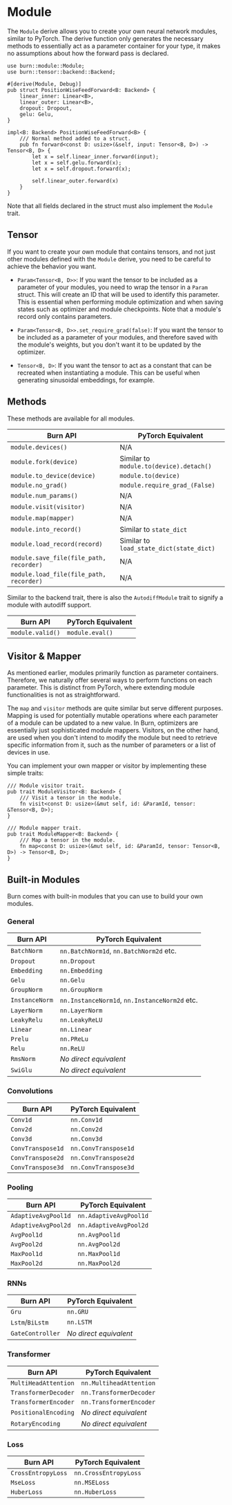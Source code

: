 # Module

The `Module` derive allows you to create your own neural network modules, similar to PyTorch. The
derive function only generates the necessary methods to essentially act as a parameter container for
your type, it makes no assumptions about how the forward pass is declared.

```rust, ignore
use burn::module::Module;
use burn::tensor::backend::Backend;

#[derive(Module, Debug)]
pub struct PositionWiseFeedForward<B: Backend> {
    linear_inner: Linear<B>,
    linear_outer: Linear<B>,
    dropout: Dropout,
    gelu: Gelu,
}

impl<B: Backend> PositionWiseFeedForward<B> {
    /// Normal method added to a struct.
    pub fn forward<const D: usize>(&self, input: Tensor<B, D>) -> Tensor<B, D> {
        let x = self.linear_inner.forward(input);
        let x = self.gelu.forward(x);
        let x = self.dropout.forward(x);

        self.linear_outer.forward(x)
    }
}
```

Note that all fields declared in the struct must also implement the `Module` trait.

## Tensor

If you want to create your own module that contains tensors, and not just other modules defined with
the `Module` derive, you need to be careful to achieve the behavior you want.

- `Param<Tensor<B, D>>`: If you want the tensor to be included as a parameter of your modules, you
  need to wrap the tensor in a `Param` struct. This will create an ID that will be used to identify
  this parameter. This is essential when performing module optimization and when saving states such
  as optimizer and module checkpoints. Note that a module's record only contains parameters.

- `Param<Tensor<B, D>>.set_require_grad(false)`: If you want the tensor to be included as a
  parameter of your modules, and therefore saved with the module's weights, but you don't want it to
  be updated by the optimizer.

- `Tensor<B, D>`: If you want the tensor to act as a constant that can be recreated when
  instantiating a module. This can be useful when generating sinusoidal embeddings, for example.

## Methods

These methods are available for all modules.

| Burn API                                | PyTorch Equivalent                       |
|-----------------------------------------|------------------------------------------|
| `module.devices()`                      | N/A                                      |
| `module.fork(device)`                   | Similar to `module.to(device).detach()`  |
| `module.to_device(device)`              | `module.to(device)`                      |
| `module.no_grad()`                      | `module.require_grad_(False)`            |
| `module.num_params()`                   | N/A                                      |
| `module.visit(visitor)`                 | N/A                                      |
| `module.map(mapper)`                    | N/A                                      |
| `module.into_record()`                  | Similar to `state_dict`                  |
| `module.load_record(record)`            | Similar to `load_state_dict(state_dict)` |
| `module.save_file(file_path, recorder)` | N/A                                      |
| `module.load_file(file_path, recorder)` | N/A                                      |

Similar to the backend trait, there is also the `AutodiffModule` trait to signify a module with
autodiff support.

| Burn API         | PyTorch Equivalent |
|------------------|--------------------|
| `module.valid()` | `module.eval()`    |

## Visitor & Mapper

As mentioned earlier, modules primarily function as parameter containers. Therefore, we naturally
offer several ways to perform functions on each parameter. This is distinct from PyTorch, where
extending module functionalities is not as straightforward.

The `map` and `visitor` methods are quite similar but serve different purposes. Mapping is used for
potentially mutable operations where each parameter of a module can be updated to a new value. In
Burn, optimizers are essentially just sophisticated module mappers. Visitors, on the other hand, are
used when you don't intend to modify the module but need to retrieve specific information from it,
such as the number of parameters or a list of devices in use.

You can implement your own mapper or visitor by implementing these simple traits:

```rust, ignore
/// Module visitor trait.
pub trait ModuleVisitor<B: Backend> {
    /// Visit a tensor in the module.
    fn visit<const D: usize>(&mut self, id: &ParamId, tensor: &Tensor<B, D>);
}

/// Module mapper trait.
pub trait ModuleMapper<B: Backend> {
    /// Map a tensor in the module.
    fn map<const D: usize>(&mut self, id: &ParamId, tensor: Tensor<B, D>) -> Tensor<B, D>;
}
```

## Built-in Modules

Burn comes with built-in modules that you can use to build your own modules.

### General

| Burn API       | PyTorch Equivalent                            |
|----------------|-----------------------------------------------|
| `BatchNorm`    | `nn.BatchNorm1d`, `nn.BatchNorm2d` etc.       |
| `Dropout`      | `nn.Dropout`                                  |
| `Embedding`    | `nn.Embedding`                                |
| `Gelu`         | `nn.Gelu`                                     |
| `GroupNorm`    | `nn.GroupNorm`                                |
| `InstanceNorm` | `nn.InstanceNorm1d`, `nn.InstanceNorm2d` etc. |
| `LayerNorm`    | `nn.LayerNorm`                                |
| `LeakyRelu`    | `nn.LeakyReLU`                                |
| `Linear`       | `nn.Linear`                                   |
| `Prelu`        | `nn.PReLu`                                    |
| `Relu`         | `nn.ReLU`                                     |
| `RmsNorm`      | _No direct equivalent_                        |
| `SwiGlu`       | _No direct equivalent_                        |

### Convolutions

| Burn API          | PyTorch Equivalent   |
|-------------------|----------------------|
| `Conv1d`          | `nn.Conv1d`          |
| `Conv2d`          | `nn.Conv2d`          |
| `Conv3d`          | `nn.Conv3d`          |
| `ConvTranspose1d` | `nn.ConvTranspose1d` |
| `ConvTranspose2d` | `nn.ConvTranspose2d` |
| `ConvTranspose3d` | `nn.ConvTranspose3d` |

### Pooling

| Burn API            | PyTorch Equivalent     |
|---------------------|------------------------|
| `AdaptiveAvgPool1d` | `nn.AdaptiveAvgPool1d` |
| `AdaptiveAvgPool2d` | `nn.AdaptiveAvgPool2d` |
| `AvgPool1d`         | `nn.AvgPool1d`         |
| `AvgPool2d`         | `nn.AvgPool2d`         |
| `MaxPool1d`         | `nn.MaxPool1d`         |
| `MaxPool2d`         | `nn.MaxPool2d`         |

### RNNs

| Burn API         | PyTorch Equivalent     |
|------------------|------------------------|
| `Gru`            | `nn.GRU`               |
| `Lstm`/`BiLstm`  | `nn.LSTM`              |
| `GateController` | _No direct equivalent_ |

### Transformer

| Burn API             | PyTorch Equivalent      |
|----------------------|-------------------------|
| `MultiHeadAttention` | `nn.MultiheadAttention` |
| `TransformerDecoder` | `nn.TransformerDecoder` |
| `TransformerEncoder` | `nn.TransformerEncoder` |
| `PositionalEncoding` | _No direct equivalent_  |
| `RotaryEncoding`     | _No direct equivalent_  |

### Loss

| Burn API           | PyTorch Equivalent    |
|--------------------|-----------------------|
| `CrossEntropyLoss` | `nn.CrossEntropyLoss` |
| `MseLoss`          | `nn.MSELoss`          |
| `HuberLoss`        | `nn.HuberLoss`        |
